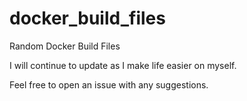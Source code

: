 # docker_build_files
Random Docker Build Files

I will continue to update as I make life easier on myself.

Feel free to open an issue with any suggestions.
